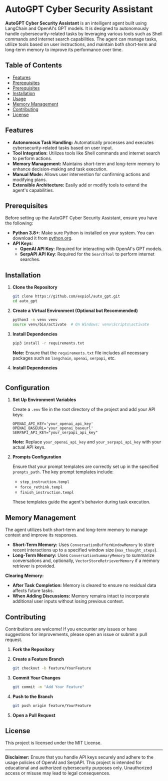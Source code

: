 # AutoGPT Cyber Security Assistant

**AutoGPT Cyber Security Assistant** is an intelligent agent built using LangChain and OpenAI's GPT models. It is designed to autonomously handle cybersecurity-related tasks by leveraging various tools such as Shell commands and internet search capabilities. The agent can manage tasks, utilize tools based on user instructions, and maintain both short-term and long-term memory to improve its performance over time.

## Table of Contents

* [Features](#features)
* [Prerequisites](#prerequisites)
* [Prerequisites](#prerequisites)
* [Installation](#Installation)
* [Usage](#usage)
* [Memory Management](#memory-management)
* [Contributing](#contributing)
* [License](#license)

## Features

* **Autonomous Task Handling:** Automatically processes and executes cybersecurity-related tasks based on user input.
* **Tool Integration:** Utilizes tools like Shell commands and internet search to perform actions.
* **Memory Management:** Maintains short-term and long-term memory to enhance decision-making and task execution.
* **Manual Mode:** Allows user intervention for confirming actions and modifying plans.
* **Extensible Architecture:** Easily add or modify tools to extend the agent's capabilities.

## Prerequisites

Before setting up the AutoGPT Cyber Security Assistant, ensure you have the following:

* **Python 3.8+**: Make sure Python is installed on your system. You can download it from [python.org](https://www.python.org/downloads/).
* **API Keys**:
    * **OpenAI API Key**: Required for interacting with OpenAI's GPT models.
    * **SerpAPI API Key**: Required for the `SearchTool` to perform internet searches.

## Installation

1. **Clone the Repository**
    
    ```bash
    git clone https://github.com/expiol/auto_gpt.git
    cd auto_gpt
    ```
    
2. **Create a Virtual Environment (Optional but Recommended)**
    
    ```bash
    python3 -m venv venv
    source venv/bin/activate  # On Windows: venv\Scripts\activate
    ```
    
3. **Install Dependencies**
    
    ```bash
    pip3 install -r requirements.txt
    ```
    
    **Note:** Ensure that the `requirements.txt` file includes all necessary packages such as `langchain`, `openai`, `serpapi`, etc.
    
4. **Install Dependencies**

    ```bash
    
    ```

## Configuration

1. **Set Up Environment Variables**
    
    Create a `.env` file in the root directory of the project and add your API keys:
    
    ```env
    OPENAI_API_KEY='your_openai_api_key'
    OPENAI_BASEURL='your_openai_baseurl'
    SERPAPI_API_KEY="your_serpapi_api_key"
    ```
    
    **Note:** Replace `your_openai_api_key` and `your_serpapi_api_key` with your actual API keys.
    
2. **Prompts Configuration**
    
    Ensure that your prompt templates are correctly set up in the specified `prompts_path`. The key prompt templates include:
    
    * `step_instruction.templ`
    * `force_rethink.templ`
    * `finish_instruction.templ`
    
    These templates guide the agent's behavior during task execution.
    

## Memory Management

The agent utilizes both short-term and long-term memory to manage context and improve its responses.

* **Short-Term Memory:** Uses `ConversationBufferWindowMemory` to store recent interactions up to a specified window size (`max_thought_steps`).
* **Long-Term Memory:** Uses `ConversationSummaryMemory` to summarize conversations and, optionally, `VectorStoreRetrieverMemory` if a memory retriever is provided.

**Clearing Memory:**

* **After Task Completion:** Memory is cleared to ensure no residual data affects future tasks.
* **When Adding Discussions:** Memory remains intact to incorporate additional user inputs without losing previous context.


## Contributing

Contributions are welcome! If you encounter any issues or have suggestions for improvements, please open an issue or submit a pull request.

1. **Fork the Repository**
    
2. **Create a Feature Branch**
    
    ```bash
    git checkout -b feature/YourFeature
    ```
    
3. **Commit Your Changes**
    
    ```bash
    git commit -m "Add Your Feature"
    ```
    
4. **Push to the Branch**
    
    ```bash
    git push origin feature/YourFeature
    ```
    
5. **Open a Pull Request**
    

## License

This project is licensed under the MIT License.

* * *

**Disclaimer:** Ensure that you handle API keys securely and adhere to the usage policies of OpenAI and SerpAPI. This project is intended for educational and authorized cybersecurity purposes only. Unauthorized access or misuse may lead to legal consequences.
